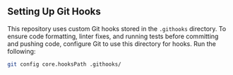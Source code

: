 ## Setting Up Git Hooks

This repository uses custom Git hooks stored in the `.githooks` directory. To ensure code formatting, linter fixes, 
and running tests before committing and pushing code, configure Git to use this directory for hooks. Run the following:

```sh
git config core.hooksPath .githooks/

